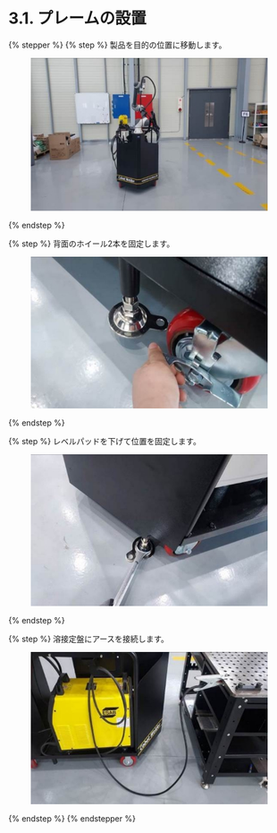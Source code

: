 # 3.1. プレームの設置

{% stepper %}
{% step %}
製品を目的の位置に移動します。

<figure><img src="../img/chapter3/section3.1.1.jpg" alt=""><figcaption></figcaption></figure>
{% endstep %}

{% step %}
背面のホイール2本を固定します。

<figure><img src="../img/chapter3/section3.1.2.jpg" alt=""><figcaption></figcaption></figure>
{% endstep %}

{% step %}
レベルパッドを下げて位置を固定します。

<figure><img src="../img/chapter3/section3.1.3.jpg" alt=""><figcaption></figcaption></figure>
{% endstep %}

{% step %}
溶接定盤にアースを接続します。

<figure><img src="../img/chapter3/section3.1.4.jpg" alt=""><figcaption></figcaption></figure>
{% endstep %}
{% endstepper %}
